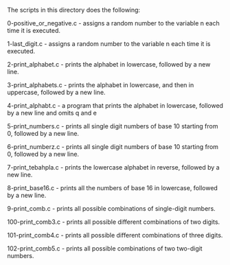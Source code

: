 The scripts in this directory does the following:

0-positive_or_negative.c - assigns a random number to the variable n each time it is executed.

1-last_digit.c - assigns a random number to the variable n each time it is executed.

2-print_alphabet.c - prints the alphabet in lowercase, followed by a new line.

3-print_alphabets.c - prints the alphabet in lowercase, and then in uppercase, followed by a new line.

4-print_alphabt.c - a program that prints the alphabet in lowercase, followed by a new line and omits q and e

5-print_numbers.c - prints all single digit numbers of base 10 starting from 0, followed by a new line.

6-print_numberz.c - prints all single digit numbers of base 10 starting from 0, followed by a new line.

7-print_tebahpla.c - prints the lowercase alphabet in reverse, followed by a new line.

8-print_base16.c - prints all the numbers of base 16 in lowercase, followed by a new line.


9-print_comb.c - prints all possible combinations of single-digit numbers.

100-print_comb3.c - prints all possible different combinations of two digits.

101-print_comb4.c - prints all possible different combinations of three digits.

102-print_comb5.c - prints all possible combinations of two two-digit numbers.
